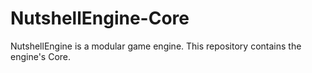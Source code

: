 # NutshellEngine-Core
NutshellEngine is a modular game engine. This repository contains the engine's Core.
